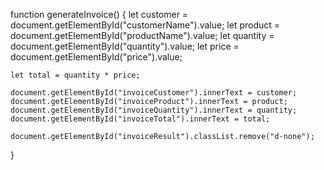 function generateInvoice() {
    let customer = document.getElementById("customerName").value;
    let product = document.getElementById("productName").value;
    let quantity = document.getElementById("quantity").value;
    let price = document.getElementById("price").value;

    let total = quantity * price;

    document.getElementById("invoiceCustomer").innerText = customer;
    document.getElementById("invoiceProduct").innerText = product;
    document.getElementById("invoiceQuantity").innerText = quantity;
    document.getElementById("invoiceTotal").innerText = total;

    document.getElementById("invoiceResult").classList.remove("d-none");
}
